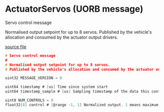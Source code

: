 # ActuatorServos (UORB message)

Servo control message

Normalised output setpoint for up to 8 servos.
Published by the vehicle's allocation and consumed by the actuator output drivers.

[source file](https://github.com/PX4/PX4-Autopilot/blob/main/msg/versioned/ActuatorServos.msg)

```c
# Servo control message
#
# Normalised output setpoint for up to 8 servos.
# Published by the vehicle's allocation and consumed by the actuator output drivers.

uint32 MESSAGE_VERSION = 0

uint64 timestamp # [us] Time since system start
uint64 timestamp_sample # [us] Sampling timestamp of the data this control response is based on

uint8 NUM_CONTROLS = 8
float32[8] control # [@range -1, 1] Normalized output. 1 means maximum positive position. -1 maximum negative position (if not supported by the output, <0 maps to NaN). NaN maps to disarmed.

```
